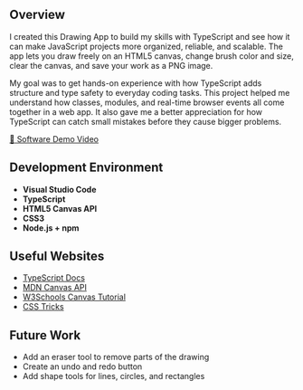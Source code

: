## Overview

I created this Drawing App to build my skills with TypeScript and see how it can make JavaScript projects more organized, reliable, and scalable. The app lets you draw freely on an HTML5 canvas, change brush color and size, clear the canvas, and save your work as a PNG image.

My goal was to get hands-on experience with how TypeScript adds structure and type safety to everyday coding tasks. This project helped me understand how classes, modules, and real-time browser events all come together in a web app. It also gave me a better appreciation for how TypeScript can catch small mistakes before they cause bigger problems.

[🎥 Software Demo Video](http://youtube.link.goes.here)

## Development Environment

- **Visual Studio Code**
- **TypeScript** 
- **HTML5 Canvas API** 
- **CSS3** 
- **Node.js + npm**  

## Useful Websites

- [TypeScript Docs](https://www.typescriptlang.org/docs/)  
- [MDN Canvas API](https://developer.mozilla.org/en-US/docs/Web/API/Canvas_API)
- [W3Schools Canvas Tutorial](https://www.w3schools.com/html/html5_canvas.asp) 
- [CSS Tricks](https://css-tricks.com/)

## Future Work

- Add an eraser tool to remove parts of the drawing  
- Create an undo and redo button  
- Add shape tools for lines, circles, and rectangles  